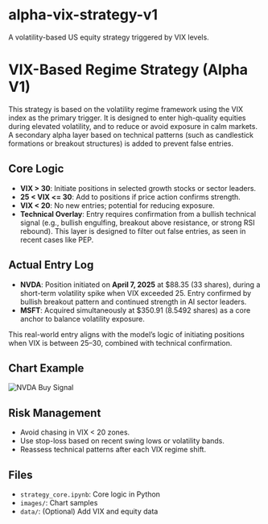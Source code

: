 # alpha-vix-strategy-v1
A volatility-based US equity strategy triggered by VIX levels.
# VIX-Based Regime Strategy (Alpha V1)

This strategy is based on the volatility regime framework using the VIX index as the primary trigger. It is designed to enter high-quality equities during elevated volatility, and to reduce or avoid exposure in calm markets. A secondary alpha layer based on technical patterns (such as candlestick formations or breakout structures) is added to prevent false entries.

## Core Logic

- **VIX > 30**: Initiate positions in selected growth stocks or sector leaders.
- **25 < VIX <= 30**: Add to positions if price action confirms strength.
- **VIX < 20**: No new entries; potential for reducing exposure.
- **Technical Overlay**: Entry requires confirmation from a bullish technical signal (e.g., bullish engulfing, breakout above resistance, or strong RSI rebound). This layer is designed to filter out false entries, as seen in recent cases like PEP.

## Actual Entry Log

- **NVDA**: Position initiated on **April 7, 2025** at $88.35 (33 shares), during a short-term volatility spike when VIX exceeded 25. Entry confirmed by bullish breakout pattern and continued strength in AI sector leaders.
- **MSFT**: Acquired simultaneously at $350.91 (8.5492 shares) as a core anchor to balance volatility exposure.

This real-world entry aligns with the model’s logic of initiating positions when VIX is between 25–30, combined with technical confirmation.

## Chart Example

![NVDA Buy Signal](images/nvda_simulated_chart.png)

## Risk Management

- Avoid chasing in VIX < 20 zones.
- Use stop-loss based on recent swing lows or volatility bands.
- Reassess technical patterns after each VIX regime shift.

## Files

- `strategy_core.ipynb`: Core logic in Python
- `images/`: Chart samples
- `data/`: (Optional) Add VIX and equity data

